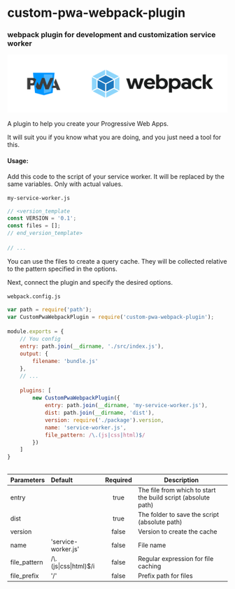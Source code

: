 # custom-pwa-webpack-plugin

### webpack plugin for development and customization service worker

![webpack](img/custom-pwa-webpack-plugin.svg)

A plugin to help you create your Progressive Web Apps.

It will suit you if you know what you are doing, and you just need a tool for this.

#### Usage:


Add this code to the script of your service worker. It will be replaced by the same variables. Only with actual values.


`my-service-worker.js`
```JavaScript
// <version_template
const VERSION = '0.1';
const files = [];
// end_version_template>

// ...
```
You can use the files to create a query cache. They will be collected relative to the pattern specified in the options.

Next, connect the plugin and specify the desired options.

`webpack.config.js`
```JavaScript
var path = require('path');
var CustomPwaWebpackPlugin = require('custom-pwa-webpack-plugin');

module.exports = {
    // You config
    entry: path.join(__dirname, './src/index.js'),
    output: {
        filename: 'bundle.js'
    },
    // ...

    plugins: [
        new CustomPwaWebpackPlugin({
            entry: path.join(__dirname, 'my-service-worker.js'),
            dist: path.join(__dirname, 'dist'), 
            version: require('./package').version,
            name: 'service-worker.js',
            file_pattern: /\.(js|css|html)$/
        })
    ]
}



```

| Parameters    | Default                 | Required      | Description  |
|---------------|:------------------------|:-------------:|--------------|
| entry         |                         | true          | The file from which to start the build script (absolute path)
| dist          |                         | true          | The folder to save the script (absolute path)
| version       |                         | false         | Version to create the cache
| name          | 'service-worker.js'     | false         | File name
| file_pattern | /\\.(js\|css\|html)$/i | false         | Regular expression for file caching
| file_prefix   | '/'                     | false         | Prefix path for files
